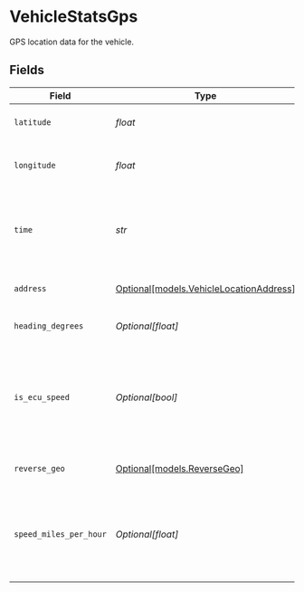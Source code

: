 # VehicleStatsGps

GPS location data for the vehicle.


## Fields

| Field                                                                                         | Type                                                                                          | Required                                                                                      | Description                                                                                   | Example                                                                                       |
| --------------------------------------------------------------------------------------------- | --------------------------------------------------------------------------------------------- | --------------------------------------------------------------------------------------------- | --------------------------------------------------------------------------------------------- | --------------------------------------------------------------------------------------------- |
| `latitude`                                                                                    | *float*                                                                                       | :heavy_check_mark:                                                                            | GPS latitude represented in degrees                                                           | 122.142                                                                                       |
| `longitude`                                                                                   | *float*                                                                                       | :heavy_check_mark:                                                                            | GPS longitude represented in degrees                                                          | -93.343                                                                                       |
| `time`                                                                                        | *str*                                                                                         | :heavy_check_mark:                                                                            | UTC timestamp in RFC 3339 format. Example: `2020-01-27T07:06:25Z`.                            | 2020-01-27T07:06:25Z                                                                          |
| `address`                                                                                     | [Optional[models.VehicleLocationAddress]](../models/vehiclelocationaddress.md)                | :heavy_minus_sign:                                                                            | Address that the location is in.                                                              |                                                                                               |
| `heading_degrees`                                                                             | *Optional[float]*                                                                             | :heavy_minus_sign:                                                                            | Heading of the vehicle in degrees.                                                            | 120                                                                                           |
| `is_ecu_speed`                                                                                | *Optional[bool]*                                                                              | :heavy_minus_sign:                                                                            | True if the speed value is reported from the ECU. Speed value is reported from GPS otherwise. | true                                                                                          |
| `reverse_geo`                                                                                 | [Optional[models.ReverseGeo]](../models/reversegeo.md)                                        | :heavy_minus_sign:                                                                            | Reverse geocoded information.                                                                 |                                                                                               |
| `speed_miles_per_hour`                                                                        | *Optional[float]*                                                                             | :heavy_minus_sign:                                                                            | GPS speed of the vehicle in miles per hour. See `isEcuSpeed` to determine speed data source.  | 48.3                                                                                          |